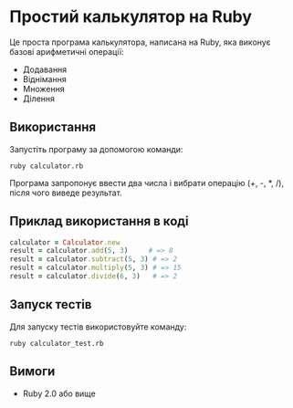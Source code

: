 # Простий калькулятор на Ruby

Це проста програма калькулятора, написана на Ruby, яка виконує базові арифметичні операції:
- Додавання
- Віднімання
- Множення
- Ділення

## Використання

Запустіть програму за допомогою команди:

```
ruby calculator.rb
```

Програма запропонує ввести два числа і вибрати операцію (+, -, *, /), після чого виведе результат.

## Приклад використання в коді

```ruby
calculator = Calculator.new
result = calculator.add(5, 3)     # => 8
result = calculator.subtract(5, 3) # => 2
result = calculator.multiply(5, 3) # => 15
result = calculator.divide(6, 3)   # => 2
```

## Запуск тестів

Для запуску тестів використовуйте команду:

```
ruby calculator_test.rb
```

## Вимоги

- Ruby 2.0 або вище 